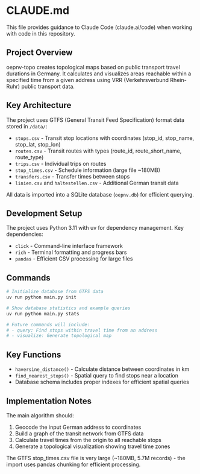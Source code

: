 # CLAUDE.md

This file provides guidance to Claude Code (claude.ai/code) when working with code in this repository.

## Project Overview

oepnv-topo creates topological maps based on public transport travel durations in Germany. It calculates and visualizes areas reachable within a specified time from a given address using VRR (Verkehrsverbund Rhein-Ruhr) public transport data.

## Key Architecture

The project uses GTFS (General Transit Feed Specification) format data stored in `/data/`:
- `stops.csv` - Transit stop locations with coordinates (stop_id, stop_name, stop_lat, stop_lon)
- `routes.csv` - Transit routes with types (route_id, route_short_name, route_type)
- `trips.csv` - Individual trips on routes
- `stop_times.csv` - Schedule information (large file ~180MB)
- `transfers.csv` - Transfer times between stops
- `linien.csv` and `haltestellen.csv` - Additional German transit data

All data is imported into a SQLite database (`oepnv.db`) for efficient querying.

## Development Setup

The project uses Python 3.11 with uv for dependency management. Key dependencies:
- `click` - Command-line interface framework
- `rich` - Terminal formatting and progress bars
- `pandas` - Efficient CSV processing for large files

## Commands

```bash
# Initialize database from GTFS data
uv run python main.py init

# Show database statistics and example queries
uv run python main.py stats

# Future commands will include:
# - query: Find stops within travel time from an address
# - visualize: Generate topological map
```

## Key Functions

- `haversine_distance()` - Calculate distance between coordinates in km
- `find_nearest_stops()` - Spatial query to find stops near a location
- Database schema includes proper indexes for efficient spatial queries

## Implementation Notes

The main algorithm should:
1. Geocode the input German address to coordinates
2. Build a graph of the transit network from GTFS data
3. Calculate travel times from the origin to all reachable stops
4. Generate a topological visualization showing travel time zones

The GTFS stop_times.csv file is very large (~180MB, 5.7M records) - the import uses pandas chunking for efficient processing.